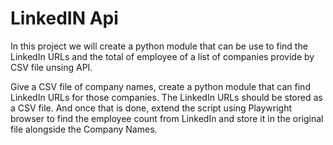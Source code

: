 # LinkedIN Api
In this project we will create a python module that can be use to find the LinkedIn URLs and the total of employee of a list of companies provide by CSV file unsing API. 



Give a CSV file of company names, create a python module that can find
LinkedIn URLs for those companies. The LinkedIn URLs should be stored as a
CSV file. And once that is done, extend the script using Playwright browser
to find the employee count from LinkedIn and store it in the original file
alongside the Company Names.
